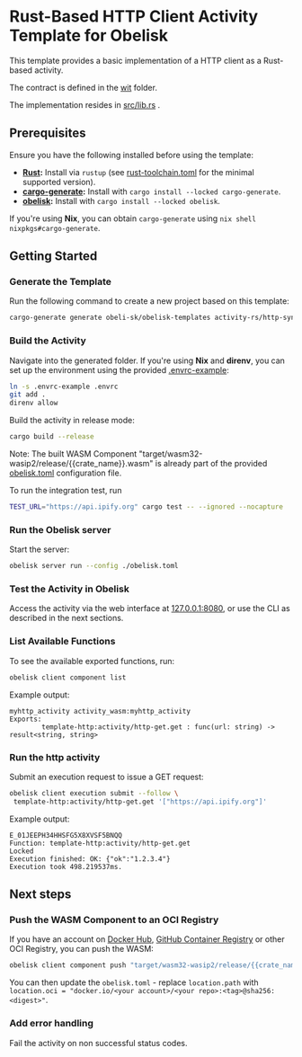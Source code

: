 # Rust-Based HTTP Client Activity Template for Obelisk

This template provides a basic implementation of a HTTP client
as a Rust-based activity.

The contract is defined in the [wit](./wit/) folder.

The implementation resides in [src/lib.rs](./src/lib.rs) .

## Prerequisites
Ensure you have the following installed before using the template:

* **[Rust](https://rustup.rs/):** Install via `rustup` (see [rust-toolchain.toml](./rust-toolchain.toml) for the minimal supported version).
* **[cargo-generate](https://crates.io/crates/cargo-generate):** Install with `cargo install --locked cargo-generate`.
* **[obelisk](https://github.com/obeli-sk/obelisk):** Install with `cargo install --locked obelisk`.

If you're using **Nix**, you can obtain `cargo-generate` using `nix shell nixpkgs#cargo-generate`.

## Getting Started

### Generate the Template
Run the following command to create a new project based on this template:
```sh
cargo-generate generate obeli-sk/obelisk-templates activity-rs/http-sync --name myhttp_activity
```

### Build the Activity
Navigate into the generated folder.
If you're using **Nix** and **direnv**, you can set up the environment using the provided [.envrc-example](./.envrc-example):
```sh
ln -s .envrc-example .envrc
git add .
direnv allow
```

Build the activity in release mode:
```sh
cargo build --release
```

Note: The built WASM Component "target/wasm32-wasip2/release/{{crate_name}}.wasm" is
already part of the provided [obelisk.toml](./obelisk.toml) configuration file.

To run the integration test, run
```sh
TEST_URL="https://api.ipify.org" cargo test -- --ignored --nocapture
```

### Run the Obelisk server
Start the server:
```sh
obelisk server run --config ./obelisk.toml
```

### Test the Activity in Obelisk
Access the activity via the web interface at [127.0.0.1:8080](http://127.0.0.1:8080),
or use the CLI as described in the next sections.

### List Available Functions
To see the available exported functions, run:
```sh
obelisk client component list
```
Example output:
```
myhttp_activity activity_wasm:myhttp_activity
Exports:
        template-http:activity/http-get.get : func(url: string) -> result<string, string>
```

### Run the http activity
Submit an execution request to issue a GET request:
```sh
obelisk client execution submit --follow \
 template-http:activity/http-get.get '["https://api.ipify.org"]'
```
Example output:
```
E_01JEEPH34HHSFG5X8XVSF5BNQQ
Function: template-http:activity/http-get.get
Locked
Execution finished: OK: {"ok":"1.2.3.4"}
Execution took 498.219537ms.
```

## Next steps

### Push the WASM Component to an OCI Registry
If you have an account on [Docker Hub](https://hub.docker.com), [GitHub Container Registry](https://github.com/container-registry/)
or other OCI Registry, you can push the WASM:
```sh
obelisk client component push "target/wasm32-wasip2/release/{{crate_name}}.wasm" docker.io/<your account>/<your repo>:<tag>
```
You can then update the `obelisk.toml` - replace `location.path` with `location.oci = "docker.io/<your account>/<your repo>:<tag>@sha256:<digest>"`.

### Add error handling
Fail the activity on non successful status codes.
